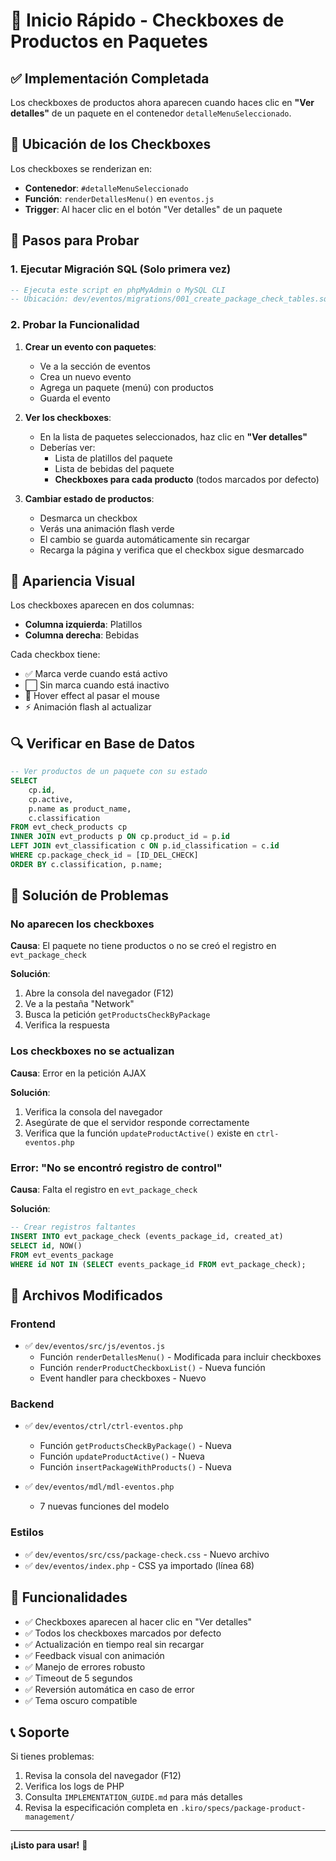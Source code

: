 # 🚀 Inicio Rápido - Checkboxes de Productos en Paquetes

## ✅ Implementación Completada

Los checkboxes de productos ahora aparecen cuando haces clic en **"Ver detalles"** de un paquete en el contenedor `detalleMenuSeleccionado`.

## 📍 Ubicación de los Checkboxes

Los checkboxes se renderizan en:
- **Contenedor**: `#detalleMenuSeleccionado`
- **Función**: `renderDetallesMenu()` en `eventos.js`
- **Trigger**: Al hacer clic en el botón "Ver detalles" de un paquete

## 🔧 Pasos para Probar

### 1. Ejecutar Migración SQL (Solo primera vez)

```sql
-- Ejecuta este script en phpMyAdmin o MySQL CLI
-- Ubicación: dev/eventos/migrations/001_create_package_check_tables.sql
```

### 2. Probar la Funcionalidad

1. **Crear un evento con paquetes**:
   - Ve a la sección de eventos
   - Crea un nuevo evento
   - Agrega un paquete (menú) con productos
   - Guarda el evento

2. **Ver los checkboxes**:
   - En la lista de paquetes seleccionados, haz clic en **"Ver detalles"**
   - Deberías ver:
     - Lista de platillos del paquete
     - Lista de bebidas del paquete
     - **Checkboxes para cada producto** (todos marcados por defecto)

3. **Cambiar estado de productos**:
   - Desmarca un checkbox
   - Verás una animación flash verde
   - El cambio se guarda automáticamente sin recargar
   - Recarga la página y verifica que el checkbox sigue desmarcado

## 🎨 Apariencia Visual

Los checkboxes aparecen en dos columnas:
- **Columna izquierda**: Platillos
- **Columna derecha**: Bebidas

Cada checkbox tiene:
- ✅ Marca verde cuando está activo
- ⬜ Sin marca cuando está inactivo
- 🎯 Hover effect al pasar el mouse
- ⚡ Animación flash al actualizar

## 🔍 Verificar en Base de Datos

```sql
-- Ver productos de un paquete con su estado
SELECT 
    cp.id,
    cp.active,
    p.name as product_name,
    c.classification
FROM evt_check_products cp
INNER JOIN evt_products p ON cp.product_id = p.id
LEFT JOIN evt_classification c ON p.id_classification = c.id
WHERE cp.package_check_id = [ID_DEL_CHECK]
ORDER BY c.classification, p.name;
```

## 🐛 Solución de Problemas

### No aparecen los checkboxes

**Causa**: El paquete no tiene productos o no se creó el registro en `evt_package_check`

**Solución**:
1. Abre la consola del navegador (F12)
2. Ve a la pestaña "Network"
3. Busca la petición `getProductsCheckByPackage`
4. Verifica la respuesta

### Los checkboxes no se actualizan

**Causa**: Error en la petición AJAX

**Solución**:
1. Verifica la consola del navegador
2. Asegúrate de que el servidor responde correctamente
3. Verifica que la función `updateProductActive()` existe en `ctrl-eventos.php`

### Error: "No se encontró registro de control"

**Causa**: Falta el registro en `evt_package_check`

**Solución**:
```sql
-- Crear registros faltantes
INSERT INTO evt_package_check (events_package_id, created_at)
SELECT id, NOW() 
FROM evt_events_package 
WHERE id NOT IN (SELECT events_package_id FROM evt_package_check);
```

## 📂 Archivos Modificados

### Frontend
- ✅ `dev/eventos/src/js/eventos.js`
  - Función `renderDetallesMenu()` - Modificada para incluir checkboxes
  - Función `renderProductCheckboxList()` - Nueva función
  - Event handler para checkboxes - Nuevo

### Backend
- ✅ `dev/eventos/ctrl/ctrl-eventos.php`
  - Función `getProductsCheckByPackage()` - Nueva
  - Función `updateProductActive()` - Nueva
  - Función `insertPackageWithProducts()` - Nueva

- ✅ `dev/eventos/mdl/mdl-eventos.php`
  - 7 nuevas funciones del modelo

### Estilos
- ✅ `dev/eventos/src/css/package-check.css` - Nuevo archivo
- ✅ `dev/eventos/index.php` - CSS ya importado (línea 68)

## 🎯 Funcionalidades

- ✅ Checkboxes aparecen al hacer clic en "Ver detalles"
- ✅ Todos los checkboxes marcados por defecto
- ✅ Actualización en tiempo real sin recargar
- ✅ Feedback visual con animación
- ✅ Manejo de errores robusto
- ✅ Timeout de 5 segundos
- ✅ Reversión automática en caso de error
- ✅ Tema oscuro compatible

## 📞 Soporte

Si tienes problemas:
1. Revisa la consola del navegador (F12)
2. Verifica los logs de PHP
3. Consulta `IMPLEMENTATION_GUIDE.md` para más detalles
4. Revisa la especificación completa en `.kiro/specs/package-product-management/`

---

**¡Listo para usar!** 🎉

